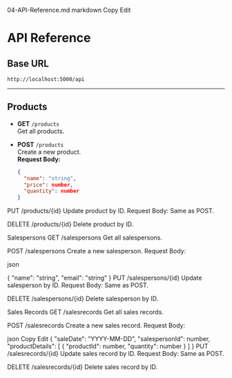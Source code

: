 04-API-Reference.md
markdown
Copy
Edit
# API Reference

## Base URL
`http://localhost:5000/api`

---

## Products

- **GET** `/products`  
  Get all products.

- **POST** `/products`  
  Create a new product.  
  **Request Body:**
  ```json
  {
    "name": "string",
    "price": number,
    "quantity": number
  }
PUT /products/{id}
Update product by ID.
Request Body: Same as POST.

DELETE /products/{id}
Delete product by ID.

Salespersons
GET /salespersons
Get all salespersons.

POST /salespersons
Create a new salesperson.
Request Body:

json

{
  "name": "string",
  "email": "string"
}
PUT /salespersons/{id}
Update salesperson by ID.
Request Body: Same as POST.

DELETE /salespersons/{id}
Delete salesperson by ID.

Sales Records
GET /salesrecords
Get all sales records.

POST /salesrecords
Create a new sales record.
Request Body:

json
Copy
Edit
{
  "saleDate": "YYYY-MM-DD",
  "salespersonId": number,
  "productDetails": [
    {
      "productId": number,
      "quantity": number
    }
  ]
}
PUT /salesrecords/{id}
Update sales record by ID.
Request Body: Same as POST.

DELETE /salesrecords/{id}
Delete sales record by ID.

